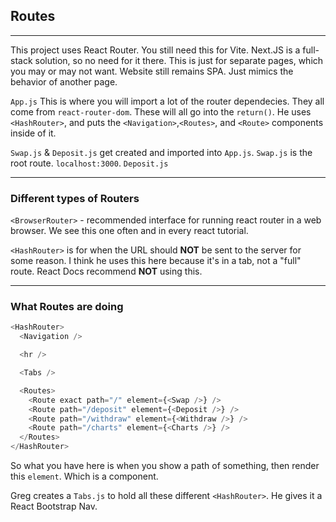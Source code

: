 ## Routes

---

This project uses React Router. You still need this for Vite. Next.JS is a full-stack solution, so no need for it there.
This is just for separate pages, which you may or may not want.
Website still remains SPA. Just mimics the behavior of another page.

`App.js`
This is where you will import a lot of the router dependecies. They all come from `react-router-dom`.
These will all go into the `return()`.
He uses `<HashRouter>`, and puts the `<Navigation>`,`<Routes>`, and `<Route>` components inside of it.

`Swap.js` & `Deposit.js` get created and imported into `App.js`.
`Swap.js` is the root route. `localhost:3000`.
`Deposit.js`

---

### Different types of Routers

`<BrowserRouter>` - recommended interface for running react router in a web browser.
We see this one often and in every react tutorial.

`<HashRouter>` is for when the URL should **NOT** be sent to the server for some reason.
I think he uses this here because it's in a tab, not a "full" route. React Docs recommend **NOT** using this.

---

### What Routes are doing

```js
<HashRouter>
  <Navigation />

  <hr />

  <Tabs />

  <Routes>
    <Route exact path="/" element={<Swap />} />
    <Route path="/deposit" element={<Deposit />} />
    <Route path="/withdraw" element={<Withdraw />} />
    <Route path="/charts" element={<Charts />} />
  </Routes>
</HashRouter>
```

So what you have here is when you show a path of something, then render this `element`.
Which is a component.

Greg creates a `Tabs.js` to hold all these different `<HashRouter>`.
He gives it a React Bootstrap Nav.

